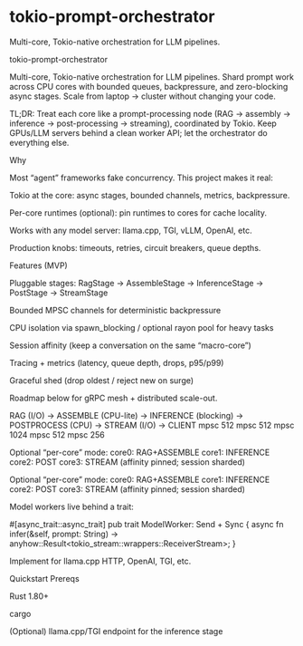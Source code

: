 # tokio-prompt-orchestrator
Multi-core, Tokio-native orchestration for LLM pipelines.

tokio-prompt-orchestrator

Multi-core, Tokio-native orchestration for LLM pipelines.
Shard prompt work across CPU cores with bounded queues, backpressure, and zero-blocking async stages. Scale from laptop → cluster without changing your code.

TL;DR: Treat each core like a prompt-processing node (RAG → assembly → inference → post-processing → streaming), coordinated by Tokio. Keep GPUs/LLM servers behind a clean worker API; let the orchestrator do everything else.

Why

Most “agent” frameworks fake concurrency. This project makes it real:

Tokio at the core: async stages, bounded channels, metrics, backpressure.

Per-core runtimes (optional): pin runtimes to cores for cache locality.

Works with any model server: llama.cpp, TGI, vLLM, OpenAI, etc.

Production knobs: timeouts, retries, circuit breakers, queue depths.

Features (MVP)

Pluggable stages: RagStage → AssembleStage → InferenceStage → PostStage → StreamStage

Bounded MPSC channels for deterministic backpressure

CPU isolation via spawn_blocking / optional rayon pool for heavy tasks

Session affinity (keep a conversation on the same “macro-core”)

Tracing + metrics (latency, queue depth, drops, p95/p99)

Graceful shed (drop oldest / reject new on surge)

Roadmap below for gRPC mesh + distributed scale-out.

RAG (I/O) → ASSEMBLE (CPU-lite) → INFERENCE (blocking) → POSTPROCESS (CPU) → STREAM (I/O) → CLIENT
        mpsc 512         mpsc 512          mpsc 1024           mpsc 512           mpsc 256




Optional “per-core” mode:
  core0: RAG+ASSEMBLE   core1: INFERENCE   core2: POST   core3: STREAM  (affinity pinned; session sharded)


Optional “per-core” mode:
  core0: RAG+ASSEMBLE   core1: INFERENCE   core2: POST   core3: STREAM  (affinity pinned; session sharded)


Model workers live behind a trait:

#[async_trait::async_trait]
pub trait ModelWorker: Send + Sync {
    async fn infer(&self, prompt: String) -> anyhow::Result<tokio_stream::wrappers::ReceiverStream<String>>;
}


Implement for llama.cpp HTTP, OpenAI, TGI, etc.

Quickstart
Prereqs

Rust 1.80+

cargo

(Optional) llama.cpp/TGI endpoint for the inference stage
